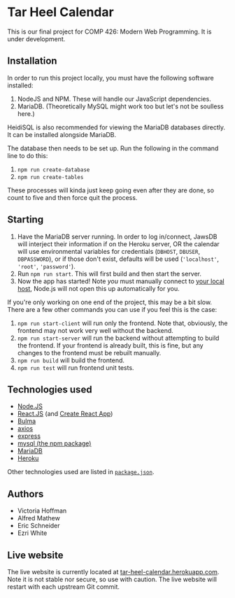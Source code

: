 # Tar Heel Calendar
This is our final project for COMP 426: Modern Web Programming. It is under development.

## Installation
In order to run this project locally, you must have the following software installed:
1. NodeJS and NPM. These will handle our JavaScript dependencies.
2. MariaDB. (Theoretically MySQL might work too but let's not be soulless here.)

HeidiSQL is also recommended for viewing the MariaDB databases directly. It can be installed alongside MariaDB.

The database then needs to be set up. Run the following in the command line to do this:
1. `npm run create-database`
2. `npm run create-tables`

These processes will kinda just keep going even after they are done, so count to five and then force quit the process.

## Starting
1. Have the MariaDB server running. In order to log in/connect, JawsDB will interject their information if on the Heroku server, OR the calendar will use environmental variables for credentials (`DBHOST`, `DBUSER`, `DBPASSWORD`), or if those don't exist, defaults will be used (`'localhost'`, `'root'`, `'password'`).
2. Run `npm run start`. This will first build and then start the server.
3. Now the app has started! Note _you_ must manually connect to [your local host](http://localhost:8080/), Node.js will not open this up automatically for you.

If you're only working on one end of the project, this may be a bit slow. There are a few other commands you can use if you feel this is the case:
1. `npm run start-client` will run only the frontend. Note that, obviously, the frontend may not work very well without the backend.
2. `npm run start-server` will run the backend without attempting to build the frontend. If your frontend is already built, this is fine, but any changes to the frontend must be rebuilt manually.
3. `npm run build` will build the frontend.
4. `npm run test` will run frontend unit tests.

## Technologies used
* [Node.JS](https://github.com/nodejs/node)
* [React.JS](https://github.com/facebook/react) (and [Create React App](https://github.com/facebook/create-react-app))
* [Bulma](https://github.com/jgthms/bulma)
* [axios](https://github.com/axios/axios)
* [express](https://github.com/expressjs/express)
* [mysql (the npm package)](https://www.npmjs.com/package/mysql)
* [MariaDB](https://mariadb.org/)
* [Heroku](https://www.heroku.com/)

Other technologies used are listed in [`package.json`](package.json).

## Authors
* Victoria Hoffman
* Alfred Mathew
* Eric Schneider
* Ezri White

## Live website
The live website is currently located at [tar-heel-calendar.herokuapp.com](https://tar-heel-calendar.herokuapp.com/). Note it is not stable nor secure, so use with caution. The live website will restart with each upstream Git commit.
